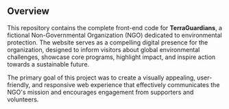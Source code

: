## Overview

This repository contains the complete front-end code for **TerraGuardians**, a fictional Non-Governmental Organization (NGO) dedicated to environmental protection. The website serves as a compelling digital presence for the organization, designed to inform visitors about global environmental challenges, showcase core programs, highlight impact, and inspire action towards a sustainable future.

The primary goal of this project was to create a visually appealing, user-friendly, and responsive web experience that effectively communicates the NGO's mission and encourages engagement from supporters and volunteers.
